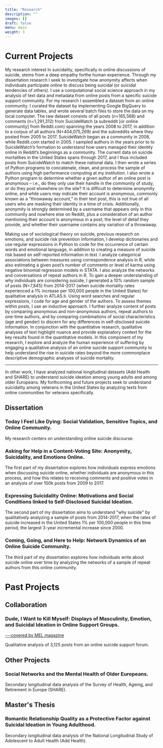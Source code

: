 ```yaml
---
title: "Research"
description: ""
images: []
draft: false
menu: main
weight: 3
---
```

<h1> Current Projects</h1>
<p>My research interest in suicidality, specifically in online discussions of suicide, stems from a deep empathy forthe human experience. Through my dissertation research I seek to investigate how anonymity affects when individuals participate online to discuss being suicidal (or suicidal tendencies of others). I use a computational social science approach in my analysis of text data and metadata from online posts from a specific suicide support community. For my research I assembled a dataset from an online community. I curated the dataset by implementing Google BigQuery to generate data tables, and wrote several batch files to store the data on my local computer. The raw dataset consists of all posts (n=165,568) and comments (n=1,291,312) from SuicideWatch (a subreddit [or online community] from Reddit.com) spanning the years 2008 to 2017, in addition to a corpus of all authors (N=404,075,269) and the subreddits where they posted from 2005 to 2017. SuicideWatch began as a community in 2008, while Reddit.com started in 2005. I sampled authors in the years prior to to SuicideWatch’s formation to understand how users managed their identity online in Reddit’s beginnings as a community. The current data on suicide mortalities in the United States spans through 2017, and I thus included posts from SuicideWatch to match these national data.  I then wrote a series of Python programs to concatenate, clean, and process the sample of authors using high performance computing at my institution.  I also wrote a Python program to determine whether a given author of an online post is anonymous – i.e., do they only use their handle in the community of study, or do they post elsewhere on the site? It is difficult to determine anonymity online, and while users may indicate their account is anonymous, commonly known as a “throwaway account,” in their text post, this is not true of all users who are masking their identity in a time of crisis. Additionally, anonymity is strongly determined by a username that appears only in this community and nowhere else on Reddit, plus a consideration of an author mentioning their account is anonymous in a post, the level of detail they provide, and whether their username contains any variation of a throwaway.</p>

<p>Making use of sociological theory on suicide, previous research on emotions, and suicide risk prevention information, I develop dictionaries and use regular expressions in Python to code for the occurrence of certain words and emotional language, in addition to creating a measure of suicide risk based on self-reported information in text. I analyze categorical associations between measures using correspondence analysis in R, while also estimating a given post’s number of comments or level of karma using negative binomial regression models in STATA. I also analyze the networks and conversations of repeat authors in R. To gain a deeper understanding of why individuals are considering suicide, I generated a 10% random sample of posts (N=7,845) from 2014-2017 (when suicide mortality rates experienced a 1% increase per 100,000 people in the United States) for qualitative analysis in ATLAS.ti. Using word searches and regular expressions, I code for age and gender of the authors. To assess themes within posts, I use an inductive approach. I further analyze content of posts by comparing anonymous and non-anonymous authors, repeat authors to one-time authors, and by comparing combinations of social characteristics (age and gender) to discern for any differences in self-disclosed suicide information. In conjunction with the quantitative research, qualitative analyses of text highlight nuance and provide explanatory context for the key results found in the quantitative models. In this component of my research, I explore and analyze the human experience of suffering by engaging a qualitative analysis of an online suicide support community to help understand the rise in suicide rates beyond the more commonplace descriptive demographic analyses of suicide mortality. 
</p>

<hr>
<p>In other work, I have analyzed national longitudinal datasets (Add Health and SHARE) to understand suicide ideation among young adults and among older Europeans. My forthcoming and future projects seek to understand suicidality among veterans in the United States by analyzing texts from online communities for veterans specifically.</p>
  <h2>Dissertation</h2>
  <h3>Today I Feel Like Dying: Social Validation, Sensitive Topics, and Online Community.</h3>
 My research centers on understanding online suicide discourse. 
  
<h3>Asking for Help in a Content-Voting Site: Anonymity, Suicidality, and Emotions Online.</h3>
The first part of my dissertation explores how individuals express emotions when discussing suicide online, whether individuals are anonymous in this process, and how this relates to receiving comments and positive votes in an analysis of over 100k posts from 2009 to 2017. 
<h3>Expressing Suicidality Online: Motivations and Social Conditions linked to Self-Disclosed Suicidal Ideation.</h3>
  The second part of my dissertation aims to understand "why suicide" by qualitatively analyzing a sample of posts from 2014-2017, when the rates of suicide increased in the United States 1% per 100,000 people in this time period, the largest 3-year incremental increase since 2000. 
  <h3>Coming, Going, and Here to Help: Network Dynamics of an Online Suicide Community.</h3>
  The third part of my dissertation explores how individuals write about suicide online over time by analyzing the networks of a sample of repeat authors from this online community. 
  
  
<h1>Past Projects</h1>
<h2>Collaboration</h2>
<h3>Dude, I Want to Kill Myself: Displays of Masculinity, Emotion, and Suicidal Ideation in Online Support Groups.</h3>
<a href="https://melmagazine.com/en-us/story/for-suicidal-men-this-subreddit-can-be-the-difference-between-life-and-death">---covered by MEL magazine</a>

Qualitative analysis of 3,125 posts from an online suicide support forum. 

<h2>Other Projects</h2>
<h3>Social Networks and the Mental Health of Older Europeans.</h3>
Secondary longitudinal data analysis of the Survey of Health, Ageing, and Retirement in Europe (SHARE).

<h2>Master's Thesis</h2>
<h3>Romantic Relationship Quality as a Protective Factor against Suicidal Ideation in Young Adulthood.</h3>
Secondary longitudinal data analysis of the National Longitudinal Study of Adolescent to Adult Health (Add Health).  
